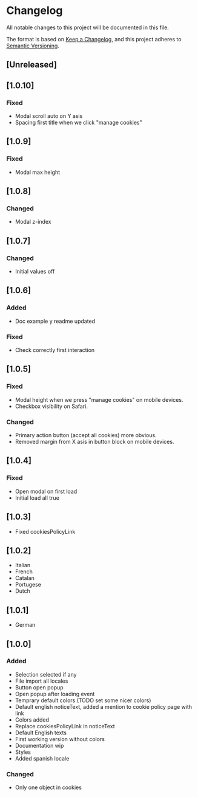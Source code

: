 # Changelog
All notable changes to this project will be documented in this file.

The format is based on [Keep a Changelog](https://keepachangelog.com/en/1.0.0/),
and this project adheres to [Semantic Versioning](https://semver.org/spec/v2.0.0.html).

## [Unreleased]

## [1.0.10]

### Fixed

- Modal scroll auto on Y asis
- Spacing first title when we click "manage cookies"

## [1.0.9]

### Fixed

- Modal max height

## [1.0.8]

### Changed

- Modal z-index

## [1.0.7]

### Changed

- Initial values off

## [1.0.6]

### Added

- Doc example y readme updated

### Fixed

- Check correctly first interaction

## [1.0.5]

### Fixed

- Modal height when we press "manage cookies" on mobile devices.
- Checkbox visibility on Safari.

### Changed

- Primary action button (accept all cookies) more obvious.
- Removed margin from X asis in button block on mobile devices.


## [1.0.4]

### Fixed

- Open modal on first load
- Initial load all true


## [1.0.3]

- Fixed cookiesPolicyLink


## [1.0.2]

- Italian
- French
- Catalan
- Portugese
- Dutch


## [1.0.1]

- German


## [1.0.0]

### Added
- Selection selected if any
- File import all locales
- Button open popup
- Open popup after loading event
- Temprary default colors (TODO set some nicer colors)
- Default english noticeText, added a mention to cookie policy page with link
- Colors added
- Replace cookiesPolicyLink in noticeText
- Default English texts
- First working version without colors
- Documentation wip
- Styles
- Added spanish locale


### Changed
- Only one object in cookies